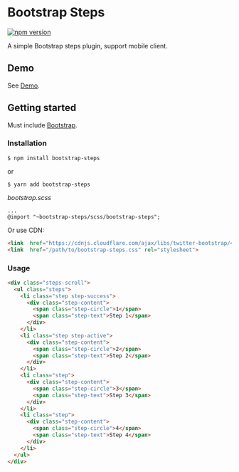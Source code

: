 # Bootstrap Steps

[![npm version](https://badge.fury.io/js/bootstrap-steps.svg)](https://badge.fury.io/js/bootstrap-steps)

A simple Bootstrap steps plugin, support mobile client.

## Demo

See [Demo](https://ycs77.github.io/bootstrap-steps/).

## Getting started

Must include [Bootstrap](https://getbootstrap.com/).

### Installation

```
$ npm install bootstrap-steps
```
or
```
$ yarn add bootstrap-steps
```

*bootstrap.scss*
```
...
@import "~bootstrap-steps/scss/bootstrap-steps";
```

Or use CDN:
```html
<link  href="https://cdnjs.cloudflare.com/ajax/libs/twitter-bootstrap/4.3.1/css/bootstrap.min.css" rel="stylesheet"><!-- Bootstrap is required -->
<link  href="/path/to/bootstrap-steps.css" rel="stylesheet">
```

### Usage

```html
<div class="steps-scroll">
  <ul class="steps">
    <li class="step step-success">
      <div class="step-content">
        <span class="step-circle">1</span>
        <span class="step-text">Step 1</span>
      </div>
    </li>
    <li class="step step-active">
      <div class="step-content">
        <span class="step-circle">2</span>
        <span class="step-text">Step 2</span>
      </div>
    </li>
    <li class="step">
      <div class="step-content">
        <span class="step-circle">3</span>
        <span class="step-text">Step 3</span>
      </div>
    </li>
    <li class="step">
      <div class="step-content">
        <span class="step-circle">4</span>
        <span class="step-text">Step 4</span>
      </div>
    </li>
  </ul>
</div>
```
